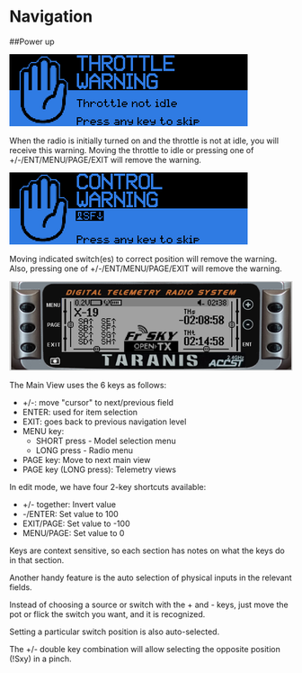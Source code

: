 # Navigation

##Power up

![](images/throttle-warning.png)

When the radio is initially turned on and the throttle is not at idle, you will receive this warning.  Moving the throttle to idle or pressing one of +/-/ENT/MENU/PAGE/EXIT will remove the warning.

![](images/control-warning.png)

Moving indicated switch(es) to correct position will remove the warning. Also, pressing one of +/-/ENT/MENU/PAGE/EXIT will remove the warning.

![](images/Menu-buttons.png)

The Main View uses the 6 keys as follows: 
- +/-: move "cursor" to next/previous field
- ENTER: used for item selection
- EXIT: goes back to previous navigation level
- MENU key:
    * SHORT press - Model selection menu
    * LONG press - Radio menu
- PAGE key: Move to next main view
- PAGE key (LONG press): Telemetry views

In edit mode, we have four 2-key shortcuts available:
* +/- together: Invert value
* -/ENTER: Set value to 100
* EXIT/PAGE: Set value to -100
* MENU/PAGE: Set value to 0


Keys are context sensitive, so each section has notes on what the keys do in that section.

Another handy feature is the auto selection of physical inputs in the relevant fields. 

Instead of choosing a source or switch with the + and - keys, just move the pot or flick the switch you want, and it is recognized. 

Setting a particular switch position is also auto-selected.

The +/- double key combination will allow selecting the opposite position (!Sxy) in a pinch.



